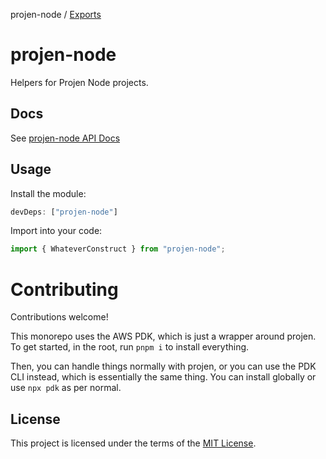 projen-node / [Exports](modules.md)

# projen-node

Helpers for Projen Node projects.

## Docs

See [projen-node API Docs](docs/modules.md)

## Usage

Install the module:

```typescript
devDeps: ["projen-node"]
```

Import into your code:

```typescript
import { WhateverConstruct } from "projen-node";
```

# Contributing

Contributions welcome!

This monorepo uses the AWS PDK, which is just a wrapper around projen. To get started, in the root, run `pnpm i` to install everything.

Then, you can handle things normally with projen, or you can use the PDK CLI instead, which is essentially the same thing. You can install globally or use `npx pdk` as per normal.

## License

This project is licensed under the terms of the [MIT License](LICENSE.md).
